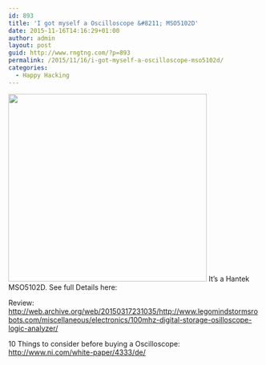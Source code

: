```yaml
---
id: 893
title: 'I got myself a Oscilloscope &#8211; MSO5102D'
date: 2015-11-16T14:16:29+01:00
author: admin
layout: post
guid: http://www.rngtng.com/?p=893
permalink: /2015/11/16/i-got-myself-a-oscilloscope-mso5102d/
categories:
  - Happy Hacking
---
```

<img class="aligncenter" src="http://www.hantek.com/en/uploadpic/ProductImg/d7826734-863c-4b35-a701-81aeef7f8ad0.jpg" alt="" width="396" height="375" />  
It&#8217;s a Hantek MSO5102D. See full Details here: <http://www.hantek.com/en/ProductDetail_83.html>

Review:  
<http://web.archive.org/web/20150317231035/http://www.legomindstormsrobots.com/miscellaneous/electronics/100mhz-digital-storage-osilloscope-logic-analyzer/>

10 Things to consider before buying a&nbsp;Oscilloscope:  
<http://www.ni.com/white-paper/4333/de/>